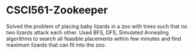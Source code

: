 # CSCI561-Zookeeper
Solved the problem of placing baby lizards in a zoo with trees such that no two lizards attack each other.
Used BFS, DFS, Simulated Annealing algorithms to search all feasible placements within few minutes and find maximum lizards that can fit into the zoo.
